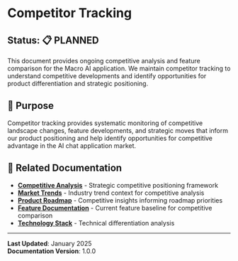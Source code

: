 # Competitor Tracking

## Status: 📋 PLANNED

This document provides ongoing competitive analysis and feature comparison for the Macro AI application. We maintain
competitor tracking to understand competitive developments and identify opportunities for product differentiation and
strategic positioning.

## 🎯 Purpose

Competitor tracking provides systematic monitoring of competitive landscape changes, feature developments, and strategic
moves that inform our product positioning and help identify opportunities for competitive advantage in the AI chat
application market.

## 🔗 Related Documentation

- **[Competitive Analysis](../../strategy/competitive-analysis.md)** - Strategic competitive positioning framework
- **[Market Trends](./market-trends.md)** - Industry trend context for competitive analysis
- **[Product Roadmap](../../strategy/product-roadmap.md)** - Competitive insights informing roadmap priorities
- **[Feature Documentation](../../../features/README.md)** - Current feature baseline for competitive comparison
- **[Technology Stack](../../../architecture/technology-stack.md)** - Technical differentiation analysis

---

**Last Updated**: January 2025  
**Documentation Version**: 1.0.0
